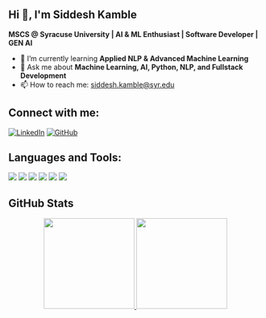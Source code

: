 ## Hi 👋, I'm Siddesh Kamble  
**MSCS @ Syracuse University | AI & ML Enthusiast | Software Developer | GEN AI**  

- 🌱 I’m currently learning **Applied NLP & Advanced Machine Learning**  
- 💬 Ask me about **Machine Learning, AI, Python, NLP, and Fullstack Development**  
- 📫 How to reach me: [siddesh.kamble@syr.edu](mailto:siddesh.kamble@syr.edu)  

## Connect with me:

[![LinkedIn](https://img.shields.io/badge/LinkedIn-0A66C2?style=for-the-badge&logo=linkedin&logoColor=white)](https://www.linkedin.com/in/siddesh-kamble/) 
[![GitHub](https://img.shields.io/badge/GitHub-181717?style=for-the-badge&logo=github&logoColor=white)](https://github.com/SiddeshKamble)

## Languages and Tools:

<p align="left">
  <img src="https://img.shields.io/badge/Python-3776AB?style=for-the-badge&logo=python&logoColor=white"/>
  <img src="https://img.shields.io/badge/Java-007396?style=for-the-badge&logo=java&logoColor=white"/>
  <img src="https://img.shields.io/badge/React-61DAFB?style=for-the-badge&logo=react&logoColor=white"/>
  <img src="https://img.shields.io/badge/Django-092E20?style=for-the-badge&logo=django&logoColor=white"/>
  <img src="https://img.shields.io/badge/GCP-4285F4?style=for-the-badge&logo=google-cloud&logoColor=white"/>
  <img src="https://img.shields.io/badge/AWS-FF9900?style=for-the-badge&logo=amazon-aws&logoColor=white"/>
</p>


## GitHub Stats  

<div align="center">
  <a href="https://github.com/SiddeshKamble">
    <img height="180em" src="https://github-readme-stats.vercel.app/api?username=SiddeshKamble&show_icons=true&theme=dark&count_private=true"/>
    <img height="180em" src="https://github-readme-stats.vercel.app/api/top-langs/?username=SiddeshKamble&layout=compact&theme=dark"/>
  </a>
</div>

